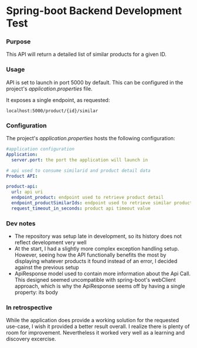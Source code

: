 # Spring-boot Backend Development Test

### Purpose
This API will return a detailed list of similar products for a given ID.

### Usage
API is set to launch in port 5000 by default. This can be configured in the project's _application.properties_ file.

It exposes a single endpoint, as requested:

```
localhost:5000/product/{id}/similar
```

### Configuration
The project's _application.properties_ hosts the following configuration:
```yaml
#application configuration
Application:
  server.port: the port the application will launch in

# api used to consume similarid and product detail data
Product API: 

product-api:
  url: api uri
  endpoint_product: endpoint used to retrieve product detail
  endpoint_productSimilarIds: endpoint used to retrieve similar product ids
  request_timeout_in_seconds: product api timeout value
```

### Dev notes
- The repository was setup late in development, so its history does not reflect development very well
- At the start, I had a slightly more complex exception handling setup. However, seeing how the API functionally benefits the most by displaying whatever products it found instead of an error, I decided against the previous setup
- ApiResponse model used to contain more information about the Api Call. This designed seemed uncompatible with spring-boot's webClient approach, which is why the ApiResponse seems off by having a single property: its body

### In retrospective
While the application does provide a working solution for the requested use-case, I wish it provided a better result overall. I realize there is plenty of room for improvement.
Nevertheless it worked very well as a learning and discovery excercise.
